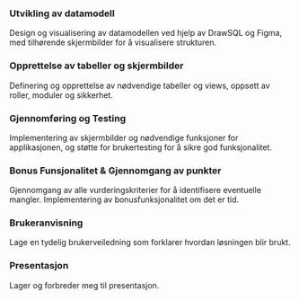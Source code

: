 ### Utvikling av datamodell
Design og visualisering av datamodellen ved hjelp av DrawSQL og Figma, med tilhørende skjermbilder for å visualisere strukturen.

### Opprettelse av tabeller og skjermbilder
Definering og opprettelse av nødvendige tabeller og views, oppsett av roller, moduler og sikkerhet.

### Gjennomføring og Testing
Implementering av skjermbilder og nødvendige funksjoner for applikasjonen, og støtte for brukertesting for å sikre god funksjonalitet.

### Bonus Funsjonalitet & Gjennomgang av punkter
Gjennomgang av alle vurderingskriterier for å identifisere eventuelle mangler. Implementering av bonusfunksjonalitet om det er tid.

### Brukeranvisning
Lage en tydelig brukerveiledning som forklarer hvordan løsningen blir brukt.

### Presentasjon
Lager og forbreder meg til presentasjon.
